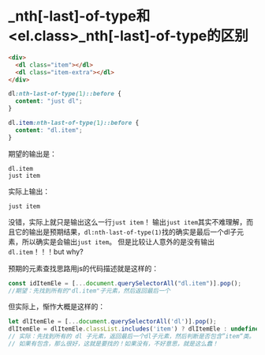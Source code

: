 # <el>_nth[-last]-of-type和<el.class>_nth[-last]-of-type的区别

```html
<div>
  <dl class="item"></dl>
  <dl class="item-extra"></dl>
</div>
```

```css
dl:nth-last-of-type(1)::before {
  content: "just dl";
}

dl.item:nth-last-of-type(1)::before {
  content: "dl.item";
}
```

期望的输出是：
```
dl.item
just item
```
实际上输出：
```
just item
```

没错，实际上就只是输出这么一行`just item`！
输出`just item`其实不难理解，而且它的输出是预期结果，`dl:nth-last-of-type(1)`找的确实是最后一个dl子元素，所以确实是会输出`just item`。
但是比较让人意外的是没有输出`dl.item`！！！but why?

预期的元素查找思路用js的代码描述就是这样的：
```js
const idItemEle = [...document.querySelectorAll("dl.item")].pop();
//期望：先找到所有的"dl.item"子元素，然后返回最后一个
```
但实际上，惭怍大概是这样的：
```js
let dlItemEle = [...document.querySelectorAll('dl')].pop();
dlItemEle = dlItemEle.classList.includes('item') ? dlItemEle : undefined;
// 实际：先找到所有的 dl 子元素，返回最后一个dl子元素，然后判断是否包含”item“类。
// 如果有包含，那么很好，这就是要找的！如果没有，不好意思，就是这么蠢！
```
